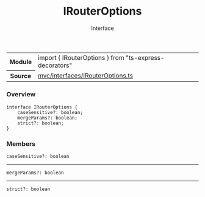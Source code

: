 <header class="symbol-info-header">    <h1 id="irouteroptions">IRouterOptions</h1>    <label class="symbol-info-type-label interface">Interface</label>      </header>
<section class="symbol-info">      <table class="is-full-width">        <tbody>        <tr>          <th>Module</th>          <td>            <div class="lang-typescript">                <span class="token keyword">import</span> { IRouterOptions }                 <span class="token keyword">from</span>                 <span class="token string">"ts-express-decorators"</span>                            </div>          </td>        </tr>        <tr>          <th>Source</th>          <td>            <a href="https://romakita.github.io/ts-express-decorators/#//blob/v2.6.2/src/mvc/interfaces/IRouterOptions.ts#L0-L0">                mvc/interfaces/IRouterOptions.ts            </a>        </td>        </tr>                </tbody>      </table>    </section>

### Overview

<pre><code class="typescript-lang"><span class="token keyword">interface</span> IRouterOptions <span class="token punctuation">{</span>
    caseSensitive?<span class="token punctuation">:</span> <span class="token keyword">boolean</span><span class="token punctuation">;</span>
    mergeParams?<span class="token punctuation">:</span> <span class="token keyword">boolean</span><span class="token punctuation">;</span>
    strict?<span class="token punctuation">:</span> <span class="token keyword">boolean</span><span class="token punctuation">;</span>
<span class="token punctuation">}</span></code></pre>

### Members

<div class="method-overview"><pre><code class="typescript-lang">caseSensitive?<span class="token punctuation">:</span> <span class="token keyword">boolean</span></code></pre></div>
<hr />
<div class="method-overview"><pre><code class="typescript-lang">mergeParams?<span class="token punctuation">:</span> <span class="token keyword">boolean</span></code></pre></div>
<hr />
<div class="method-overview"><pre><code class="typescript-lang">strict?<span class="token punctuation">:</span> <span class="token keyword">boolean</span></code></pre></div>
